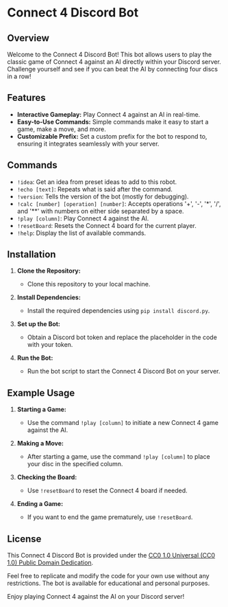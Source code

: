 # Connect 4 Discord Bot

## Overview

Welcome to the Connect 4 Discord Bot! This bot allows users to play the classic game of Connect 4 against an AI directly within your Discord server. Challenge yourself and see if you can beat the AI by connecting four discs in a row!

## Features

- **Interactive Gameplay:** Play Connect 4 against an AI in real-time.
- **Easy-to-Use Commands:** Simple commands make it easy to start a game, make a move, and more.
- **Customizable Prefix:** Set a custom prefix for the bot to respond to, ensuring it integrates seamlessly with your server.

## Commands

- `!idea`: Get an idea from preset ideas to add to this robot.
- `!echo [text]`: Repeats what is said after the command.
- `!version`: Tells the version of the bot (mostly for debugging).
- `!calc [number] [operation] [number]`: Accepts operations '+', '-', '*', '/', and '**' with numbers on either side separated by a space.
- `!play [column]`: Play Connect 4 against the AI.
- `!resetBoard`: Resets the Connect 4 board for the current player.
- `!help`: Display the list of available commands.

## Installation

1. **Clone the Repository:**
   - Clone this repository to your local machine.

2. **Install Dependencies:**
   - Install the required dependencies using `pip install discord.py`.

3. **Set up the Bot:**
   - Obtain a Discord bot token and replace the placeholder in the code with your token.

4. **Run the Bot:**
   - Run the bot script to start the Connect 4 Discord Bot on your server.

## Example Usage

1. **Starting a Game:**
   - Use the command `!play [column]` to initiate a new Connect 4 game against the AI.

2. **Making a Move:**
   - After starting a game, use the command `!play [column]` to place your disc in the specified column.

3. **Checking the Board:**
   - Use `!resetBoard` to reset the Connect 4 board if needed.

4. **Ending a Game:**
   - If you want to end the game prematurely, use `!resetBoard`.

## License

This Connect 4 Discord Bot is provided under the [CC0 1.0 Universal (CC0 1.0) Public Domain Dedication](https://creativecommons.org/publicdomain/zero/1.0/). 

Feel free to replicate and modify the code for your own use without any restrictions. The bot is available for educational and personal purposes.

Enjoy playing Connect 4 against the AI on your Discord server!

